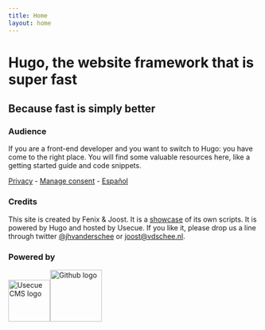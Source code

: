 ```yaml
---
title: Home
layout: home
---
```


# Hugo, the website framework that is super fast
## Because fast is simply better

### Audience

If you are a front-end developer and you want to switch to Hugo: you have come to the right place. You will find some valuable resources here, like a getting started guide and code snippets.

[Privacy](/privacy/) - <a class="manage-consent" href="#manage-consent">Manage consent</a> - [Español](/es/)

### Credits

This site is created by Fenix & Joost. It is a [showcase](https://github.com/jhvanderschee/hugocodex) of its own scripts. It is powered by Hugo and hosted by Usecue. If you like it, please drop us a line through twitter [@jhvanderschee](https://twitter.com/jhvanderschee) or [joost@vdschee.nl](mailto:joost@vdschee.nl)</a>.

### Powered by

<img src="/img/usecuecms.png" alt="Usecue CMS logo" height="84" onclick="window.open('http://cms.usecue.com');" /><img src="/img/github.png" alt="Github logo"  class="poweredby" height="104" onclick="window.open('http://github.com');" />